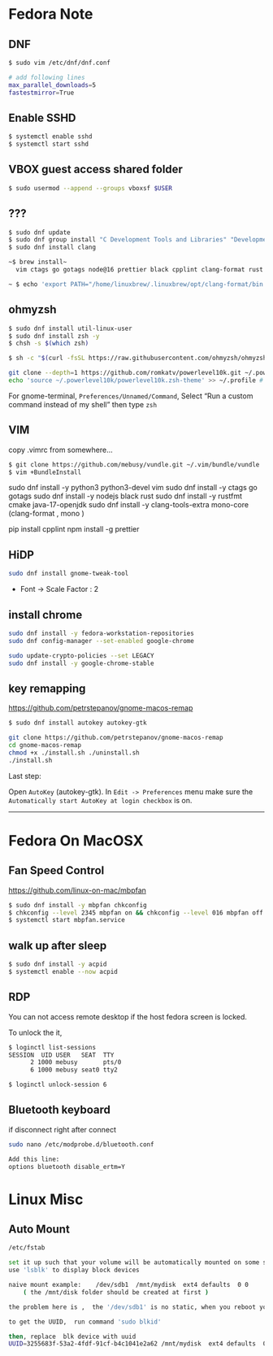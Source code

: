 
# Fedora Note

## DNF

```bash
$ sudo vim /etc/dnf/dnf.conf

# add following lines
max_parallel_downloads=5
fastestmirror=True
```


## Enable SSHD

```bash
$ systemctl enable sshd
$ systemctl start sshd
```

## VBOX guest access shared folder

```bash
$ sudo usermod --append --groups vboxsf $USER
```



## ???

```bash
$ sudo dnf update
$ sudo dnf group install "C Development Tools and Libraries" "Development Tools"
$ sudo dnf install clang
```

```bash
~$ brew install~
  vim ctags go gotags node@16 prettier black cpplint clang-format rust rustfmt cmake openjdk@17 mono

~ $ echo 'export PATH="/home/linuxbrew/.linuxbrew/opt/clang-format/bin:$PATH"' >>  ~/.profile
```

## ohmyzsh

```bash
$ sudo dnf install util-linux-user
$ sudo dnf install zsh -y
$ chsh -s $(which zsh)

$ sh -c "$(curl -fsSL https://raw.githubusercontent.com/ohmyzsh/ohmyzsh/master/tools/install.sh)"

git clone --depth=1 https://github.com/romkatv/powerlevel10k.git ~/.powerlevel10k
echo 'source ~/.powerlevel10k/powerlevel10k.zsh-theme' >> ~/.profile # ~/.zshrc
```

For gnome-terminal, `Preferences/Unnamed/Command`, Select “Run a custom command instead of my shell” then type `zsh`

## VIM

copy .vimrc from somewhere...

```bash
$ git clone https://github.com/mebusy/vundle.git ~/.vim/bundle/vundle
$ vim +BundleInstall
```

sudo dnf install -y python3 python3-devel vim
sudo dnf install -y ctags go gotags
sudo dnf install -y nodejs black rust
sudo dnf install -y rustfmt cmake java-17-openjdk
sudo dnf install -y clang-tools-extra mono-core
(clang-format , mono )

pip install cpplint
npm install -g prettier


## HiDP

```bash
sudo dnf install gnome-tweak-tool
```

- Font -> Scale Factor : 2


## install chrome

```bash
sudo dnf install -y fedora-workstation-repositories
sudo dnf config-manager --set-enabled google-chrome

sudo update-crypto-policies --set LEGACY
sudo dnf install -y google-chrome-stable
```

## key remapping

https://github.com/petrstepanov/gnome-macos-remap

```bash
$ sudo dnf install autokey autokey-gtk
```

```bash
git clone https://github.com/petrstepanov/gnome-macos-remap
cd gnome-macos-remap
chmod +x ./install.sh ./uninstall.sh
./install.sh
```

Last step:

Open `AutoKey` (autokey-gtk). In `Edit -> Preferences` menu make sure the `Automatically start AutoKey at login checkbox` is on.


---

# Fedora On MacOSX

## Fan Speed Control

https://github.com/linux-on-mac/mbpfan

```bash
$ sudo dnf install -y mbpfan chkconfig
$ chkconfig --level 2345 mbpfan on && chkconfig --level 016 mbpfan off
$ systemctl start mbpfan.service
```

##  walk up after sleep

```bash
$ sudo dnf install -y acpid
$ systemctl enable --now acpid
```

## RDP

You can not access remote desktop if the host fedora screen is locked.

To unlock the it,

```bash
$ loginctl list-sessions
SESSION  UID USER   SEAT  TTY  
      2 1000 mebusy       pts/0
      6 1000 mebusy seat0 tty2
```


```bash
$ loginctl unlock-session 6
```

## Bluetooth keyboard

if disconnect right after connect

```bash
sudo nano /etc/modprobe.d/bluetooth.conf

Add this line:
options bluetooth disable_ertm=Y
```


# Linux Misc


## Auto Mount

```bash
/etc/fstab

set it up such that your volume will be automatically mounted on some server distribution
use 'lsblk' to display block devices

naive mount example:    /dev/sdb1  /mnt/mydisk  ext4 defaults  0 0
    ( the /mnt/disk folder should be created at first )

the problem here is ,  the '/dev/sdb1' is no static, when you reboot your system, it may change. well, that is where the UUID comes to play.

to get the UUID,  run command 'sudo blkid'

then, replace  blk device with uuid
UUID=3255683f-53a2-4fdf-91cf-b4c1041e2a62 /mnt/mydisk  ext4 defaults  0 0
```
